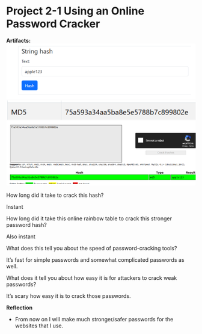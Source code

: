 # Project 2-1 Using an Online Password Cracker 




**Artifacts:**  
![password](password.png)
![MD5](MD5.png) 
![hacked](hacked%20password.png)

How long did it take to crack this hash?

Instant

How long did it take this online rainbow table to crack this stronger password hash?

Also instant 

What does this tell you about the speed of password-cracking tools?

It’s fast for simple passwords and somewhat complicated passwords as well. 

What does it tell you about how easy it is for attackers to crack weak passwords?


It’s scary how easy it is to crack those passwords. 




**Reflection**

- From now on I will make much stronger/safer passwords for the websites that I use. 



